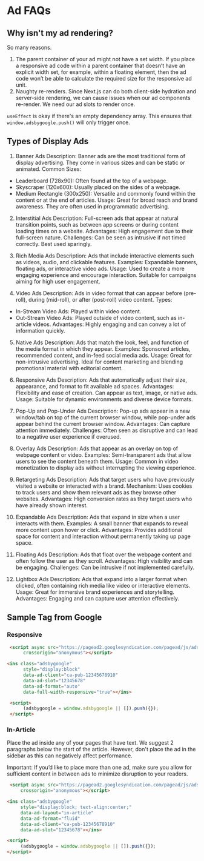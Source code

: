 # Ad FAQs

## Why isn't my ad rendering?

So many reasons.

1. The parent container of your ad might not have a set width. If you place a responsive ad code within a parent container that doesn’t have an explicit width set, for example, within a floating element, then the ad code won’t be able to calculate the required size for the responsive ad unit.
2. Naughty re-renders. Since Next.js can do both client-side hydration and server-side rendering, we can cause issues when our ad components re-render. We need our ad slots to render once.

`useEffect` is okay if there's an empty dependency array. This ensures that `window.adsbygoogle.push()` will only trigger once.

## Types of Display Ads

1. Banner Ads
   Description: Banner ads are the most traditional form of display advertising. They come in various sizes and can be static or animated.
   Common Sizes:

- Leaderboard (728x90): Often found at the top of a webpage.
- Skyscraper (120x600): Usually placed on the sides of a webpage.
- Medium Rectangle (300x250): Versatile and commonly found within the content or at the end of articles.
  Usage: Great for broad reach and brand awareness. They are often used in programmatic advertising.

2. Interstitial Ads
   Description: Full-screen ads that appear at natural transition points, such as between app screens or during content loading times on a website.
   Advantages: High engagement due to their full-screen nature.
   Challenges: Can be seen as intrusive if not timed correctly. Best used sparingly.

3. Rich Media Ads
   Description: Ads that include interactive elements such as videos, audio, and clickable features.
   Examples: Expandable banners, floating ads, or interactive video ads.
   Usage: Used to create a more engaging experience and encourage interaction. Suitable for campaigns aiming for high user engagement.

4. Video Ads
   Description: Ads in video format that can appear before (pre-roll), during (mid-roll), or after (post-roll) video content.
   Types:

- In-Stream Video Ads: Played within video content.
- Out-Stream Video Ads: Played outside of video content, such as in-article videos.
  Advantages: Highly engaging and can convey a lot of information quickly.

5. Native Ads
   Description: Ads that match the look, feel, and function of the media format in which they appear.
   Examples: Sponsored articles, recommended content, and in-feed social media ads.
   Usage: Great for non-intrusive advertising. Ideal for content marketing and blending promotional material with editorial content.

6. Responsive Ads
   Description: Ads that automatically adjust their size, appearance, and format to fit available ad spaces.
   Advantages: Flexibility and ease of creation. Can appear as text, image, or native ads.
   Usage: Suitable for dynamic environments and diverse device formats.

7. Pop-Up and Pop-Under Ads
   Description: Pop-up ads appear in a new window/tab on top of the current browser window, while pop-under ads appear behind the current browser window.
   Advantages: Can capture attention immediately.
   Challenges: Often seen as disruptive and can lead to a negative user experience if overused.

8. Overlay Ads
   Description: Ads that appear as an overlay on top of webpage content or video.
   Examples: Semi-transparent ads that allow users to see the content beneath them.
   Usage: Common in video monetization to display ads without interrupting the viewing experience.

9. Retargeting Ads
   Description: Ads that target users who have previously visited a website or interacted with a brand.
   Mechanism: Uses cookies to track users and show them relevant ads as they browse other websites.
   Advantages: High conversion rates as they target users who have already shown interest.

10. Expandable Ads
    Description: Ads that expand in size when a user interacts with them.
    Examples: A small banner that expands to reveal more content upon hover or click.
    Advantages: Provides additional space for content and interaction without permanently taking up page space.

11. Floating Ads
    Description: Ads that float over the webpage content and often follow the user as they scroll.
    Advantages: High visibility and can be engaging.
    Challenges: Can be intrusive if not implemented carefully.

12. Lightbox Ads
    Description: Ads that expand into a larger format when clicked, often containing rich media like video or interactive elements.
    Usage: Great for immersive brand experiences and storytelling.
    Advantages: Engaging and can capture user attention effectively.

## Sample Tag from Google

### Responsive

```html
 <script async src="https://pagead2.googlesyndication.com/pagead/js/adsbygoogle.js?client=ca-pub-12345678910"
      crossorigin="anonymous"></script>

<ins class="adsbygoogle"
      style="display:block"
      data-ad-client="ca-pub-12345678910"
      data-ad-slot="12345678"
      data-ad-format="auto"
      data-full-width-responsive="true"></ins>

 <script>
      (adsbygoogle = window.adsbygoogle || []).push({});
 </script>
 ```

### In-Article

Place the ad inside any of your pages that have text. We suggest 2 paragraphs below the start of the article. However, don't place the ad in the sidebar as this can negatively affect performance.

Important: If you’d like to place more than one ad, make sure you allow for sufficient content in between ads to minimize disruption to your readers.

```html
 <script async src="https://pagead2.googlesyndication.com/pagead/js/adsbygoogle.js?client=ca-pub-123456789107"
     crossorigin="anonymous"></script>

<ins class="adsbygoogle"
     style="display:block; text-align:center;"
     data-ad-layout="in-article"
     data-ad-format="fluid"
     data-ad-client="ca-pub-12345678910"
     data-ad-slot="12345678"></ins>

<script>
     (adsbygoogle = window.adsbygoogle || []).push({});
</script>
```
